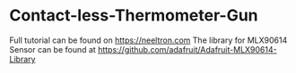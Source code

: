 # Contact-less-Thermometer-Gun
Full tutorial can be found on https://neeltron.com
The library for MLX90614 Sensor can be found at https://github.com/adafruit/Adafruit-MLX90614-Library
